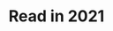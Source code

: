 ---
year: 2021
title: "Read in 2021"
description: "All the books I read in 2021"
url: "http://bookwyrm.social/list/3085/embed/c55e659ae4874d02a900ffaeb571bdb8?sort_by=order&direction=descending"
height: 3465
---